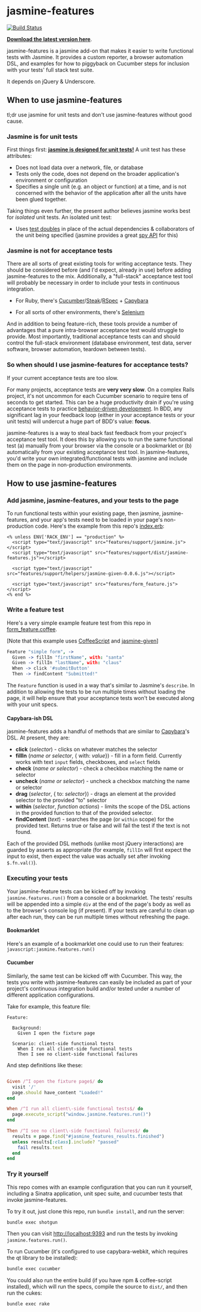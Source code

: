 # jasmine-features

[![Build Status](https://secure.travis-ci.org/searls/jasmine-features.png)](http://travis-ci.org/searls/jasmine-features)

**[Download the latest version here](https://github.com/searls/jasmine-features/archives/master)**.

jasmine-features is a jasmine add-on that makes it easier to write functional tests with Jasmine. It provides a custom reporter, a browser automation DSL, and examples for how to piggyback on Cucumber steps for inclusion with your tests' full stack test suite.

It depends on jQuery & Underscore.

## When to use jasmine-features

tl;dr use jasmine for unit tests and don't use jasmine-features without good cause.

### Jasmine is for unit tests

First things first: **[jasmine is designed for unit tests!](https://twitter.com/dwfrank/status/164583104542023680)** A unit test has these attributes:

* Does not load data over a network, file, or database
* Tests only the code, does not depend on the broader application's environment or configuration
* Specifies a single unit (e.g. an object or function) at a time, and is not concerned with the behavior of the application after all the units have been glued together.

Taking things even further, the present author believes jasmine works best for *isolated* unit tests. An isolated unit test:

* Uses [test doubles](http://en.wikipedia.org/wiki/Test_double) in place of the actual dependencies & collaborators of the unit being specified (jasmine provides a great [spy API](https://github.com/pivotal/jasmine/wiki/Spies) for this)

### Jasmine is not for acceptance tests

There are all sorts of great existing tools for writing acceptance tests. They should be considered before (and I'd expect, already in use) before adding jasmine-features to the mix. Additionally, a "full-stack" acceptance test tool will probably be necessary in order to include your tests in continuous integration.

* For Ruby, there's [Cucumber](http://cukes.info/)/[Steak](https://github.com/cavalle/steak)/[RSpec](http://rspec.info/) + [Capybara](https://github.com/jnicklas/capybara)

* For all sorts of other environments, there's [Selenium](http://seleniumhq.org/)

And in addition to being feature-rich, these tools provide a number of advantages that a pure intra-browser acceptance test would struggle to provide. Most importantly, traditional acceptance tests can and should control the full-stack environment (database environment, test data, server software, browser automation, teardown between tests).

### So when should I use jasmine-features for acceptance tests?

If your current acceptance tests are too slow.

For many projects, acceptance tests are **very very slow**. On a complex Rails project, it's not uncommon for each Cucumber scenario to require tens of seconds to get started. This can be a huge productivity drain if you're using acceptance tests to practice [behavior-driven development](http://www.knwang.com/behavior-driven-outside-in-development-explai). In BDD, any significant lag in your feedback loop (either in your acceptance tests or your unit tests) will undercut a huge part of BDD's value: **focus**.

jasmine-features is a way to steal back fast feedback from your project's acceptance test tool. It does this by allowing you to run the same functional test (a) manually from your browser via the console or a bookmarklet or (b) automatically from your existing acceptance test tool. In jasmine-features, you'd write your own integrated/functional tests with jasmine and include them on the page in non-production environments.

## How to use jasmine-features

### Add jasmine, jasmine-features, and your tests to the page

To run functional tests within your existing page, then jasmine, jasmine-features, and your app's tests need to be loaded in your page's non-production code. Here's the example from this repo's [index.erb](https://github.com/searls/jasmine-features/blob/master/views/index.erb):

``` erb
<% unless ENV['RACK_ENV'] == "production" %>
  <script type="text/javascript" src="features/support/jasmine.js"></script>
  <script type="text/javascript" src="features/support/dist/jasmine-features.js"></script>

  <script type="text/javascript" src="features/support/helpers/jasmine-given-0.0.6.js"></script>

  <script type="text/javascript" src="features/form_feature.js"></script>
<% end %>
```

### Write a feature test

Here's a very simple example feature test from this repo in [form_feature.coffee](https://github.com/searls/jasmine-features/blob/master/public/features/form_feature.coffee).

[Note that this example uses [CoffeeScript](http://coffeescript.org) and [jasmine-given](https://github.com/searls/jasmine-given)]

``` coffeescript
Feature "simple form", ->
  Given -> fillIn "firstName", with: "santa"
  Given -> fillIn "lastName", with: "claus"
  When -> click '#submitButton'
  Then -> findContent "Submitted!"
```

The `Feature` function is used in a way that's similar to Jasmine's `describe`. In addition to allowing the tests to be run multiple times without loading the page, it will help ensure that your acceptance tests won't be executed along with your unit specs.

#### Capybara-ish DSL

jasmine-features adds a handful of methods that are similar to [Capybara](https://github.com/jnicklas/capybara)'s DSL. At present, they are:

* **click** (*selector*) - clicks on whatever matches the selector
* **fillIn** (*name or selector*, { with: *value*}) - fill in a form field. Currently works with text `input` fields, checkboxes, and `select` fields
* **check** (*name or selector*) - check a checkbox matching the name or selector
* **uncheck** (*name or selector*) - uncheck a checkbox matching the name or selector
* **drag** (*selector*, { to: *selector*}) - drags an element at the provided selector to the provided "to" selector
* **within** (*selector*, *function actions*) - limits the scope of the DSL actions in the provided function to that of the provided selector.
* **findContent** (*text*) - searches the page (or `within` scope) for the provided text. Returns true or false and will fail the test if the text is not found.

Each of the provided DSL methods (unlike most jQuery interactions) are guarded by asserts as appropriate (for example, `fillIn` will first expect the input to exist, then expect the value was actually set after invoking `$.fn.val()`).


### Executing your tests

Your jasmine-feature tests can be kicked off by invoking `jasmine.features.run()` from a console or a bookmarklet. The tests' results will be appended into a simple `div` at the end of the page's body as well as to the browser's console log (if present). If your tests are careful to clean up after each run, they can be run multiple times without refreshing the page.

#### Bookmarklet

Here's an example of a bookmarklet one could use to run their features: `javascript:jasmine.features.run()`

#### Cucumber

Similarly, the same test can be kicked off with Cucumber. This way, the tests you write with jasmine-features can easily be included as part of your project's continuous integration build and/or tested under a number of different application configurations. 

Take for example, this feature file:

``` gherkin
Feature:

  Background:
    Given I open the fixture page

  Scenario: client-side functional tests
    When I run all client-side functional tests
    Then I see no client-side functional failures

```

And step definitions like these:

``` ruby

Given /^I open the fixture page$/ do
  visit '/'
  page.should have_content "Loaded!"
end

When /^I run all client\-side functional tests$/ do
  page.execute_script("window.jasmine.features.run()")
end

Then /^I see no client\-side functional failures$/ do
  results = page.find("#jasmine_features_results.finished")
  unless results[:class].include? "passed"
    fail results.text
  end
end

```

### Try it yourself

This repo comes with an example configuration that you can run it yourself, including a Sinatra application, unit spec suite, and cucumber tests that invoke jasmine-features. 

To try it out, just clone this repo, run `bundle install`, and run the server:

``` bash
bundle exec shotgun
```

Then you can visit [http://localhost:9393](http://localhost:9393) and run the tests by invoking `jasmine.features.run()`.

To run Cucumber (it's configured to use capybara-webkit, which requires the qt library to be installed):

``` bash
bundle exec cucumber
```

You could also run the entire build (if you have npm & coffee-script installed), which will run the specs, compile the source to `dist/`, and then run the cukes: 

``` bash
bundle exec rake
```

